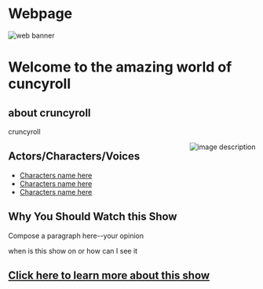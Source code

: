 # Webpage
<!DOCTYPE html>
<html>
<head>
<meta name="author" content="Oluwaferanmi Fakolujo">
<meta name="description" content="My favorite media is crunchyroll.If someone saw me on google i would want them to see me doing school work  ">
<meta name="keywords" content="crunchyroll, Anime, Isekai, harem, ecchi, shonen">
<title>Crunchyroll</title>
<link rel="stylesheet" type="text/css" href="wpstyles.css">
</head>
<body>
<img src="https://www.google.com/url?sa=i&url=https%3A%2F%2Fwww.youtube.com%2Fchannel%2FUCBXn1nJgmCeM3gt0CI99b6g&psig=AOvVaw2aZzfk6PVObz1t7g1K7RdC&ust=1614880772791000&source=images&cd=vfe&ved=0CAIQjRxqFwoTCKj7kOnZlO8CFQAAAAAdAAAAABAD" alt="web banner">
<h1>Welcome to the amazing world of cuncyroll</h1>
<h2>about cruncyroll </h2>
<p>cruncyroll</p>

<img src="https://www.google.com/url?sa=i&url=https%3A%2F%2Fwww.digitaltveurope.com%2F2020%2F08%2F25%2Fcrunchyroll-launches-new-tiers-with-sony-sale-still-in-the-crosshairs-for-parent-company-att%2F&psig=AOvVaw0ax6cm1x1DhH9DtH8dLjNV&ust=1614883855811000&source=images&cd=vfe&ved=0CAIQjRxqFwoTCNi80KfllO8CFQAAAAAdAAAAABAD" alt="image description" style="float:right; max-
height:50%; max-width:50%;">

<h2>Actors/Characters/Voices</h2>
<ul>
<li><a href="put link here">Characters name here</a></li>
<li><a href="put link here">Characters name here</a></li>
<li><a href="put link here">Characters name here</a></li>
</ul>
<h2>Why You Should Watch this Show</h2>
<p>Compose a paragraph here--your opinion</p>
<p>when is this show on or how can I see it</p>
<h2><a href="ThemeSong.html">Click here to learn more about this
show</a></h2>
</body>
</html>
